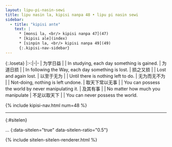 ```yaml
---
layout: lipu-pi-nasin-sewi
title: lipu nasin la, kipisi nanpa 48 • lipu pi nasin sewi
sidebar:
  - title: "kipisi ante"
    text: |
      * [monsi la, <br/> kipisi nanpa 47](47)
      * [kipisi ale](index)
      * [sinpin la, <br/> kipisi nanpa 49](49)
      {:.kipisi-nav-sidebar}
---
```


{:.loseta}
|:-:|-|-
| 为学日益       |  | In studying, each day something is gained.
| 为道日损       |  | In following the Way, each day something is lost.
| 损之又损       |  | Lost and again lost.
| 以至于无为     |  | Until there is nothing left to do.
| 无为而无不为   |  | Not-doing, nothing is left undone.
| 取天下常以无事 |  | You can possess the world by never manipulating it.
| 及其有事       |  | No matter how much you manipulate
| 不足以取天下   |  | You can never possess the world.

{% include kipisi-nav.html num=48 %}

-------
{:#sitelen}

...
{:data-sitelen="true" data-sitelen-ratio="0.5"}

{% include sitelen-sitelen-renderer.html %}
